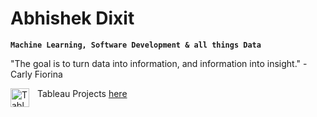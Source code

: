 # Abhishek Dixit

**`Machine Learning, Software Development & all things Data`**

"The goal is to turn data into information, and information into insight." - Carly Fiorina


<img align="left" alt="Tableau" width="30px" style="padding-right:10px;" src="https://cdn.jsdelivr.net/npm/simple-icons@3.13.0/icons/tableau.svg" /> Tableau Projects <a href="https://public.tableau.com/app/profile/abhishek.dixit2101">here</a>
